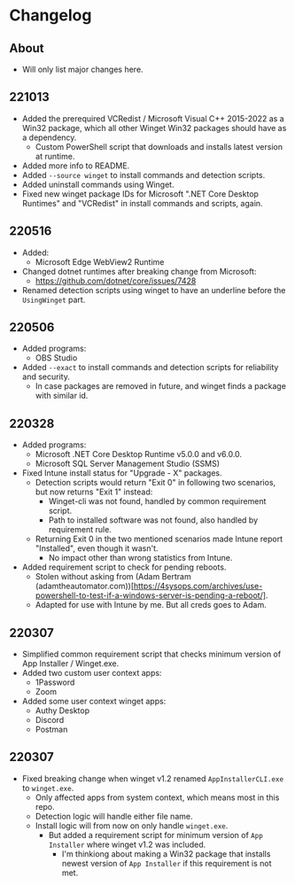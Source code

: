 # Changelog
## About
* Will only list major changes here.


## 221013
* Added the prerequired VCRedist / Microsoft Visual C++ 2015-2022 as a Win32 package, which all other Winget Win32 packages should have as a dependency.
  * Custom PowerShell script that downloads and installs latest version at runtime.
* Added more info to README.
* Added ```--source winget``` to install commands and detection scripts.
* Added uninstall commands using Winget.
* Fixed new winget package IDs for Microsoft ".NET Core Desktop Runtimes" and "VCRedist" in install commands and scripts, again.


## 220516
* Added:
  * Microsoft Edge WebView2 Runtime
* Changed dotnet runtimes after breaking change from Microsoft:
  * https://github.com/dotnet/core/issues/7428
* Renamed detection scripts using winget to have an underline before the ```UsingWinget``` part.


## 220506
* Added programs:
  * OBS Studio
* Added ```--exact``` to install commands and detection scripts for reliability and security.
  * In case packages are removed in future, and winget finds a package with similar id.


## 220328
* Added programs:
  * Microsoft .NET Core Desktop Runtime v5.0.0 and v6.0.0.
  * Microsoft SQL Server Management Studio (SSMS)
* Fixed Intune install status for "Upgrade - X" packages.
  * Detection scripts would return "Exit 0" in following two scenarios, but now returns "Exit 1" instead:
    * Winget-cli was not found, handled by common requirement script.
	* Path to installed software was not found, also handled by requirement rule.
  * Returning Exit 0 in the two mentioned scenarios made Intune report "Installed", even though it wasn't.
    * No impact other than wrong statistics from Intune.
* Added requirement script to check for pending reboots.
  * Stolen without asking from (Adam Bertram (adamtheautomator.com))[https://4sysops.com/archives/use-powershell-to-test-if-a-windows-server-is-pending-a-reboot/].
  * Adapted for use with Intune by me. But all creds goes to Adam.


## 220307
* Simplified common requirement script that checks minimum version of App Installer / Winget.exe.
* Added two custom user context apps:
  * 1Password
  * Zoom
* Added some user context winget apps:
  * Authy Desktop
  * Discord
  * Postman


## 220307
* Fixed breaking change when winget v1.2 renamed ```AppInstallerCLI.exe``` to ```winget.exe```.
  * Only affected apps from system context, which means most in this repo.
  * Detection logic will handle either file name.
  * Install logic will from now on only handle ```winget.exe```.
    * But added a requirement script for minimum version of ```App Installer``` where winget v1.2 was included.
	  * I'm thinkiong about making a Win32 package that installs newest version of ```App Installer``` if this requirement is not met.
